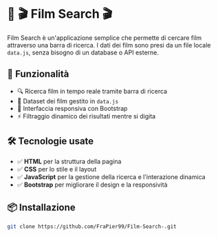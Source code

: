 # 📌 🎬 **Film Search** 🎬

Film Search è un'applicazione semplice che permette di cercare film attraverso una barra di ricerca. I dati dei film sono presi da un file locale `data.js`, senza bisogno di un database o API esterne. 

## 🚀 Funzionalità
- 🔍 Ricerca film in tempo reale tramite barra di ricerca
- 📂 Dataset dei film gestito in `data.js`
- 🎨 Interfaccia responsiva con Bootstrap
- ⚡ Filtraggio dinamico dei risultati mentre si digita

## 🛠 Tecnologie usate
- ✅ **HTML** per la struttura della pagina
- ✅ **CSS** per lo stile e il layout
- ✅ **JavaScript** per la gestione della ricerca e l'interazione dinamica
- ✅ **Bootstrap** per migliorare il design e la responsività

## 📦 Installazione
```bash
git clone https://github.com/FraPier99/Film-Search-.git

